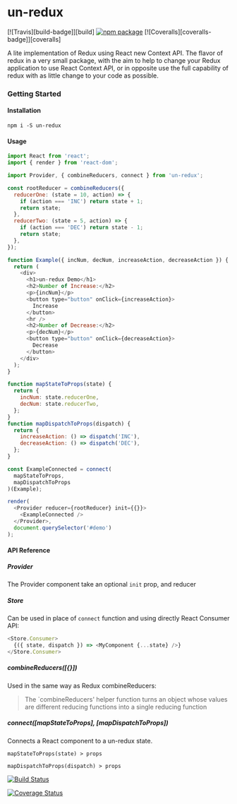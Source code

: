 # un-redux

[![Travis][build-badge]][build]
[![npm package][npm-badge]][npm]
[![Coveralls][coveralls-badge]][coveralls]

A lite implementation of Redux using React new Context API.
The flavor of redux in a very small package, with the aim to help to change your Redux application to use React Context API, or in opposite use the full capability of redux with as little change to your code as possible.

### Getting Started

#### Installation

`npm i -S un-redux`

#### Usage

```js
import React from 'react';
import { render } from 'react-dom';

import Provider, { combineReducers, connect } from 'un-redux';

const rootReducer = combineReducers({
  reducerOne: (state = 10, action) => {
    if (action === 'INC') return state + 1;
    return state;
  },
  reducerTwo: (state = 5, action) => {
    if (action === 'DEC') return state - 1;
    return state;
  },
});

function Example({ incNum, decNum, increaseAction, decreaseAction }) {
  return (
    <div>
      <h1>un-redux Demo</h1>
      <h2>Number of Increase:</h2>
      <p>{incNum}</p>
      <button type="button" onClick={increaseAction}>
        Increase
      </button>
      <hr />
      <h2>Number of Decrease:</h2>
      <p>{decNum}</p>
      <button type="button" onClick={decreaseAction}>
        Decrease
      </button>
    </div>
  );
}

function mapStateToProps(state) {
  return {
    incNum: state.reducerOne,
    decNum: state.reducerTwo,
  };
}
function mapDispatchToProps(dispatch) {
  return {
    increaseAction: () => dispatch('INC'),
    decreaseAction: () => dispatch('DEC'),
  };
}

const ExampleConnected = connect(
  mapStateToProps,
  mapDispatchToProps
)(Example);

render(
  <Provider reducer={rootReducer} init={{}}>
    <ExampleConnected />
  </Provider>,
  document.querySelector('#demo')
);
```

#### API Reference

##### Provider

The Provider component take an optional `init` prop, and reducer

##### Store

Can be used in place of `connect` function and using directly React Consumer API:

```js
<Store.Consumer>
  {({ state, dispatch }) => <MyComponent {...state} />}
</Store.Consumer>
```

##### combineReducers([{}])

Used in the same way as Redux combineReducers:

> The `combineReducers' helper function turns an object whose values are different reducing functions into a single reducing function

##### connect([mapStateToProps], [mapDispatchToProps])

Connects a React component to a un-redux state.

`mapStateToProps(state) > props`

`mapDispatchToProps(dispatch) > props`

[![Build Status](https://travis-ci.org/Lolobstant/un-redux.svg?branch=master)](https://travis-ci.org/Lolobstant/un-redux)

[npm-badge]: https://img.shields.io/npm/v/npm-package.png?style=flat-square
[npm]: https://www.npmjs.org/package/npm-package

[![Coverage Status](https://coveralls.io/repos/github/Lolobstant/un-redux/badge.svg)](https://coveralls.io/github/Lolobstant/un-redux)
